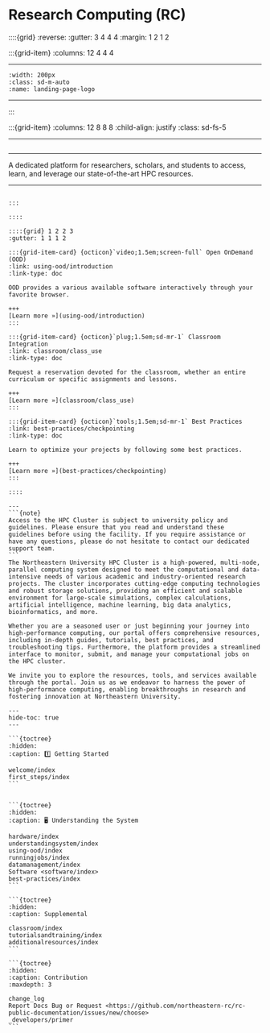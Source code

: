 <!--#  NEU's HPC Docs-->

# Research Computing (RC)

::::{grid}
:reverse:
:gutter: 3 4 4 4
:margin: 1 2 1 2

:::{grid-item}
:columns: 12 4 4 4

---
```{image}
:width: 200px
:class: sd-m-auto
:name: landing-page-logo
```
---

:::

:::{grid-item}
:columns: 12 8 8 8
:child-align: justify
:class: sd-fs-5

---
```{rubric}

```
---
A dedicated platform for researchers, scholars, and students to access, learn, and leverage our state-of-the-art HPC resources.

---
````{div}

:::

::::

::::{grid} 1 2 2 3
:gutter: 1 1 1 2

:::{grid-item-card} {octicon}`video;1.5em;screen-full` Open OnDemand (OOD)
:link: using-ood/introduction
:link-type: doc

OOD provides a various available software interactively through your favorite browser.

+++
[Learn more »](using-ood/introduction)
:::

:::{grid-item-card} {octicon}`plug;1.5em;sd-mr-1` Classroom Integration
:link: classroom/class_use
:link-type: doc

Request a reservation devoted for the classroom, whether an entire curriculum or specific assignments and lessons.

+++
[Learn more »](classroom/class_use)
:::

:::{grid-item-card} {octicon}`tools;1.5em;sd-mr-1` Best Practices
:link: best-practices/checkpointing
:link-type: doc

Learn to optimize your projects by following some best practices.

+++
[Learn more »](best-practices/checkpointing)
:::

::::

---
```{note}
Access to the HPC Cluster is subject to university policy and guidelines. Please ensure that you read and understand these guidelines before using the facility. If you require assistance or have any questions, please do not hesitate to contact our dedicated support team.
```
The Northeastern University HPC Cluster is a high-powered, multi-node, parallel computing system designed to meet the computational and data-intensive needs of various academic and industry-oriented research projects. The cluster incorporates cutting-edge computing technologies and robust storage solutions, providing an efficient and scalable environment for large-scale simulations, complex calculations, artificial intelligence, machine learning, big data analytics, bioinformatics, and more.

Whether you are a seasoned user or just beginning your journey into high-performance computing, our portal offers comprehensive resources, including in-depth guides, tutorials, best practices, and troubleshooting tips. Furthermore, the platform provides a streamlined interface to monitor, submit, and manage your computational jobs on the HPC cluster.

We invite you to explore the resources, tools, and services available through the portal. Join us as we endeavor to harness the power of high-performance computing, enabling breakthroughs in research and fostering innovation at Northeastern University.

---
hide-toc: true
---

```{toctree}
:hidden:
:caption: 1️⃣ Getting Started

welcome/index
first_steps/index
```


```{toctree}
:hidden:
:caption: 🖥️ Understanding the System

hardware/index
understandingsystem/index
using-ood/index
runningjobs/index
datamanagement/index
Software <software/index>
best-practices/index
```

```{toctree}
:hidden:
:caption: Supplemental

classroom/index
tutorialsandtraining/index
additionalresources/index
```

```{toctree}
:hidden:
:caption: Contribution
:maxdepth: 3

change_log
Report Docs Bug or Request <https://github.com/northeastern-rc/rc-public-documentation/issues/new/choose>
_developers/primer
```

